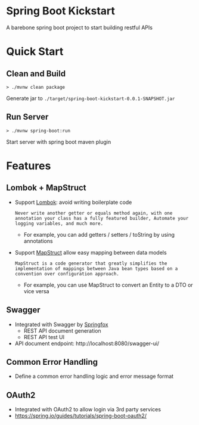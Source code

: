 # Spring Boot Kickstart
A barebone spring boot project to start building restful APIs 

# Quick Start
      
## Clean and Build

`> ./mvnw clean package`

Generate jar to `./target/spring-boot-kickstart-0.0.1-SNAPSHOT.jar`

## Run Server

`> ./mvnw spring-boot:run`

Start server with spring boot maven plugin

# Features
## Lombok + MapStruct
- Support [Lombok](https://projectlombok.org/): avoid writing boilerplate code

      Never write another getter or equals method again, with one annotation your class has a fully featured builder, Automate your logging variables, and much more.

  - For example, you can add getters / setters / toString by using annotations
  
- Support [MapStruct](https://mapstruct.org/) allow easy mapping between data models


      MapStruct is a code generator that greatly simplifies the implementation of mappings between Java bean types based on a convention over configuration approach.

  - For example, you can use MapStruct to convert an Entity to a DTO or vice versa
## Swagger 
- Integrated with Swagger by [Springfox](https://springfox.github.io/springfox/docs/current/)
  - REST API document generation
  - REST API test UI
- API document endpoint: http://localhost:8080/swagger-ui/ 

## Common Error Handling
- Define a common error handling logic and error message format

## OAuth2
- Integrated with OAuth2 to allow login via 3rd party services
- https://spring.io/guides/tutorials/spring-boot-oauth2/
